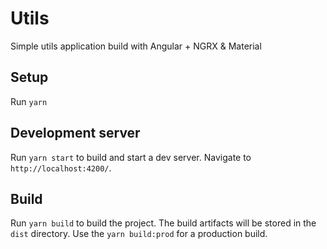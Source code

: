 # Utils

Simple utils application build with Angular + NGRX & Material

## Setup

Run `yarn`

## Development server

Run `yarn start` to build and start a dev server. Navigate to `http://localhost:4200/`.

## Build

Run `yarn build` to build the project. The build artifacts will be stored in the `dist` directory.
Use the `yarn build:prod` for a production build.
